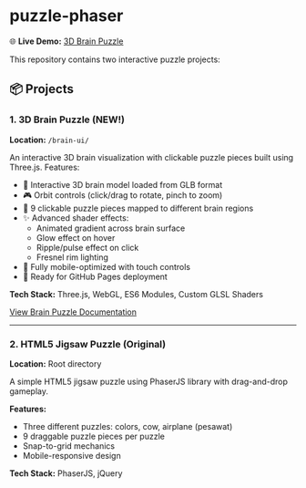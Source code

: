 # puzzle-phaser

🌐 **Live Demo:** [3D Brain Puzzle](https://rcbiscuitsbelfast-prog.github.io/Miff-puzzle-phaser/brain-ui/)

This repository contains two interactive puzzle projects:

## 📦 Projects

### 1. 3D Brain Puzzle (NEW!)
**Location:** `/brain-ui/`

An interactive 3D brain visualization with clickable puzzle pieces built using Three.js. Features:
- 🧠 Interactive 3D brain model loaded from GLB format
- 🎮 Orbit controls (click/drag to rotate, pinch to zoom)
- 🧩 9 clickable puzzle pieces mapped to different brain regions
- ✨ Advanced shader effects:
  - Animated gradient across brain surface
  - Glow effect on hover
  - Ripple/pulse effect on click
  - Fresnel rim lighting
- 📱 Fully mobile-optimized with touch controls
- 🚀 Ready for GitHub Pages deployment

**Tech Stack:** Three.js, WebGL, ES6 Modules, Custom GLSL Shaders

[View Brain Puzzle Documentation](brain-ui/README.md)

---

### 2. HTML5 Jigsaw Puzzle (Original)
**Location:** Root directory

A simple HTML5 jigsaw puzzle using PhaserJS library with drag-and-drop gameplay.

**Features:**
- Three different puzzles: colors, cow, airplane (pesawat)
- 9 draggable puzzle pieces per puzzle
- Snap-to-grid mechanics
- Mobile-responsive design

**Tech Stack:** PhaserJS, jQuery
